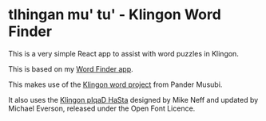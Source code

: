 # tlhingan mu' tu' - Klingon Word Finder

This is a very simple React app to assist with word puzzles in Klingon.

This is based on my [Word Finder app](https://github.com/lostcarpark/wordfinder).

This makes use of the [Klingon word project](https://github.com/PanderMusubi/klingon) from Pander Musubi.

It also uses the [Klingon pIqaD HaSta](https://www.evertype.com/fonts/tlh/) designed by Mike Neff and updated by Michael Everson, released under the Open Font Licence.